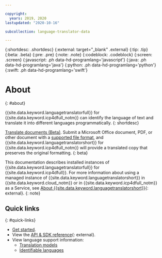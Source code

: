 ```yaml
---

copyright:
  years: 2019, 2020
lastupdated: "2020-10-16"

subcollection: language-translator-data

---
```


{:shortdesc: .shortdesc}
{:external: target="_blank" .external}
{:tip: .tip}
{:beta: .beta}
{:pre: .pre}
{:note: .note}
{:codeblock: .codeblock}
{:screen: .screen}
{:javascript: .ph data-hd-programlang='javascript'}
{:java: .ph data-hd-programlang='java'}
{:python: .ph data-hd-programlang='python'}
{:swift: .ph data-hd-programlang='swift'}

# About
{: #about}

{{site.data.keyword.languagetranslatorfull}} for {{site.data.keyword.icp4dfull_notm}} can identify the language of text and translate it into different languages programmatically.
{: shortdesc}

[Translate documents (Beta)](/docs/language-translator-data?topic=language-translator-data-document-translator-tutorial). Submit a Microsoft Office document, PDF, or other document with a [supported file format](/docs/language-translator-data?topic=language-translator-data-document-translator-tutorial#supported-file-formats), and {{site.data.keyword.languagetranslatorshort}} for {{site.data.keyword.icp4dfull_notm}} will provide a translated copy that preserves the original formatting.
{: beta}

This documentation describes installed instances of {{site.data.keyword.languagetranslatorfull}} for {{site.data.keyword.icp4dfull}}. For more information about using a managed instance of {{site.data.keyword.languagetranslatorshort}} in {{site.data.keyword.cloud_notm}} or in {{site.data.keyword.icp4dfull_notm}} as a Service, see [About {{site.data.keyword.languagetranslatorshort}}](https://{DomainName}/docs/language-translator?topic=language-translator-about#about){: external}.
{: note}

## Quick links
{: #quick-links}

- [Get started](/docs/language-translator-data?topic=language-translator-data-gettingstarted).
- View the [API & SDK reference](https://{DomainName}/apidocs/language-translator-data){: external}.
- View language support information:
  - [Translation models](/docs/language-translator-data?topic=language-translator-data-translation-models)
  - [Identifiable languages](/docs/language-translator-data?topic=language-translator-data-identifiable-languages)
